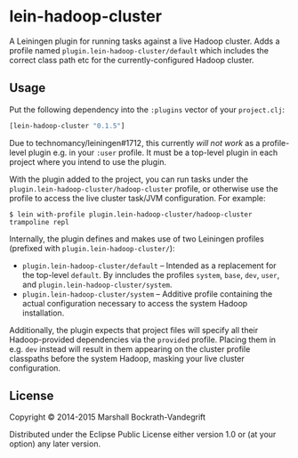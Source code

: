 # lein-hadoop-cluster

A Leiningen plugin for running tasks against a live Hadoop cluster.  Adds a
profile named `plugin.lein-hadoop-cluster/default` which includes the correct
class path etc for the currently-configured Hadoop cluster.

## Usage

Put the following dependency into the `:plugins` vector of your `project.clj`:

```clj
[lein-hadoop-cluster "0.1.5"]
```

Due to technomancy/leiningen#1712, this currently *will not work* as a
profile-level plugin e.g. in your `:user` profile.  It must be a top-level
plugin in each project where you intend to use the plugin.

With the plugin added to the project, you can run tasks under the
`plugin.lein-hadoop-cluster/hadoop-cluster` profile, or otherwise use the
profile to access the live cluster task/JVM configuration.  For example:

    $ lein with-profile plugin.lein-hadoop-cluster/hadoop-cluster trampoline repl

Internally, the plugin defines and makes use of two Leiningen profiles (prefixed
with `plugin.lein-hadoop-cluster/`):

- `plugin.lein-hadoop-cluster/default` – Intended as a replacement for the
  top-level `default`.  By inncludes the profiles `system`, `base`, `dev`,
  `user`, and `plugin.lein-hadoop-cluster/system`.
- `plugin.lein-hadoop-cluster/system` – Additive profile containing the actual
  configuration necessary to access the system Hadoop installation.

Additionally, the plugin expects that project files will specify all their
Hadoop-provided dependencies via the `provided` profile.  Placing them in
e.g. `dev` instead will result in them appearing on the cluster profile
classpaths before the system Hadoop, masking your live cluster configuration.

## License

Copyright © 2014-2015 Marshall Bockrath-Vandegrift

Distributed under the Eclipse Public License either version 1.0 or (at
your option) any later version.
